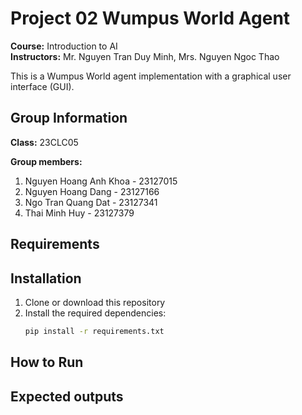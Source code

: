 # Project 02 Wumpus World Agent

**Course:** Introduction to AI  
**Instructors:** Mr. Nguyen Tran Duy Minh, Mrs. Nguyen Ngoc Thao

This is a Wumpus World agent implementation with a graphical user interface (GUI).

## Group Information

**Class:** 23CLC05

**Group members:**
1. Nguyen Hoang Anh Khoa - 23127015
2. Nguyen Hoang Dang - 23127166
3. Ngo Tran Quang Dat - 23127341
4. Thai Minh Huy - 23127379
## Requirements
## Installation

1. Clone or download this repository
2. Install the required dependencies:
   ```bash
   pip install -r requirements.txt
   ```
## How to Run
## Expected outputs
